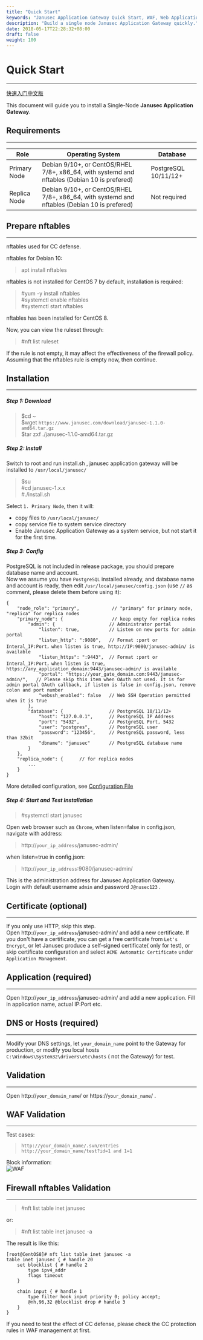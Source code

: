 ```yaml
---
title: "Quick Start"
keywords: "Janusec Application Gateway Quick Start, WAF, Web Application Firewall"
description: "Build a single node Janusec Application Gateway quickly."
date: 2018-05-17T22:28:32+08:00
draft: false
weight: 100
---
```


# Quick Start
----

[快速入门中文版](/cn/quick-start/)   


This document will guide you to install a Single-Node **Janusec Application Gateway**.    


## Requirements  
----

| Role          | Operating System   | Database |
|---------------|--------------------------------------------------|----------|
| Primary Node  | Debian 9/10+, or CentOS/RHEL 7/8+, x86_64, with systemd and nftables (Debian 10 is prefered) | PostgreSQL 10/11/12+   |   
| Replica Node  | Debian 9/10+, or CentOS/RHEL 7/8+, x86_64, with systemd and nftables (Debian 10 is prefered) | Not required |  


## Prepare nftables  
----
nftables used for CC defense.    

nftables for Debian 10:    

> apt install nftables   

nftables is not installed for CentOS 7 by default, installation is required:    

> #yum -y install nftables  
> #systemctl enable nftables  
> #systemctl start nftables  

nftables has been installed for CentOS 8.   

Now, you can view the ruleset through:  

> #nft list ruleset  

If the rule is not empty, it may affect the effectiveness of the firewall policy. Assuming that the nftables rule is empty now, then continue.   

  
## Installation
----
##### Step 1: Download
> $cd ~  
> $wget `https://www.janusec.com/download/janusec-1.1.0-amd64.tar.gz`  
> $tar zxf ./janusec-1.1.0-amd64.tar.gz  

##### Step 2: Install
Switch to root and run install.sh , janusec application gateway will be installed to `/usr/local/janusec/ ` 

> $su   
> #cd janusec-1.x.x   
> #./install.sh   

Select `1. Primary Node`, then it will:   

* copy files to `/usr/local/janusec/`   
* copy service file to system service directory   
* Enable Janusec Application Gateway as a system service, but not start it for the first time.   

##### Step 3: Config 
PostgreSQL is not included in release package, you should prepare database name and account.   
Now we assume you have `PostgreSQL` installed already, and database name and account is ready, then edit `/usr/local/janusec/config.json` (use `//` as comment, please delete them before using it):

```
{
    "node_role": "primary",            // "primary" for primary node, "replica" for replica nodes
    "primary_node": {                  // keep empty for replica nodes
        "admin": {                    // Administrator portal
            "listen": true,           // Listen on new ports for admin portal
            "listen_http": ":9080",   // Format :port or Interal_IP:Port，when listen is true, http://IP:9080/janusec-admin/ is available
            "listen_https": ":9443",  // Format :port or Interal_IP:Port，when listen is true, https://any_application_domain:9443/janusec-admin/ is available
            "portal": "https://your_gate_domain.com:9443/janusec-admin/",   // Please skip this item when OAuth not used. It is for admin portal OAuth callback, if listen is false in config.json, remove colon and port number
            "webssh_enabled": false   // Web SSH Operation permitted when it is true
        },
        "database": {                 // PostgreSQL 10/11/12+
            "host": "127.0.0.1",      // PostgreSQL IP Address
            "port": "5432",           // PostgreSQL Port, 5432
            "user": "postgres",       // PostgreSQL user
            "password": "123456",     // PostgreSQL password, less than 32bit
            "dbname": "janusec"       // PostgreSQL database name
        }
    },
    "replica_node": {      // for replica nodes
        ...
    }
}
```

More detailed configuration, see [Configuration File](/documentation/configuration/)  


##### Step 4: Start and Test Installation
> #systemctl start janusec  

Open web browser such as `Chrome`, when listen=false in config.json, navigate with address:

> http://`your_ip_address`/janusec-admin/  

when listen=true in config.json:  

> http://`your_ip_address`:9080/janusec-admin/  

This is the administration address for Janusec Application Gateway.  
Login with default username `admin` and password `J@nusec123` .


## Certificate (optional)
----
If you only use HTTP, skip this step.  
Open http://`your_ip_address`/janusec-admin/ and add a new certificate.
If you don't have a certificate, you can get a free certificate from `Let's Encrypt`, or let Janusec produce a self-signed certificate( only for test), or skip certificate configuration and select `ACME Automatic Certificate` under `Application Management`.

## Application (required)
----
Open http://`your_ip_address`/janusec-admin/ and add a new application.
Fill in application name, actual IP:Port etc.

## DNS or Hosts (required)
----
Modify your DNS settings, let `your_domain_name` point to the Gateway for production, or modify you local hosts `C:\Windows\System32\drivers\etc\hosts` ( not the Gateway) for test.

## Validation
----
Open http://`your_domain_name`/ or https://`your_domain_name`/ .  

## WAF Validation
----
Test cases:  

> `http://your_domain_name/.svn/entries`   
> `http://your_domain_name/test?id=1 and 1=1`  

Block information:  
![WAF](/images/waf2.png "WAF of Janusec Application Gateway")  


## Firewall nftables Validation  
----

> #nft list table inet janusec  

or:    

> #nft list table inet janusec -a  

The result is like this:  

```
[root@CentOS8]# nft list table inet janusec -a
table inet janusec { # handle 20
	set blocklist { # handle 2
		type ipv4_addr
		flags timeout
	}

	chain input { # handle 1
		type filter hook input priority 0; policy accept;
		@nh,96,32 @blocklist drop # handle 3
	}
}

```

If you need to test the effect of CC defense, please check the CC protection rules in WAF management at first.  